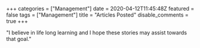 +++
categories = ["Management"]
date = 2020-04-12T11:45:48Z
featured = false
tags = ["Management"]
title = "Articles Posted"
disable_comments = true
+++

"I believe in life long learning and I hope these stories may assist towards that goal."
